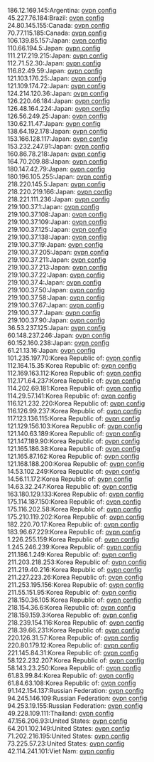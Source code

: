 186.12.169.145:Argentina: [ovpn config](vpn/186_12_169_145.ovpn)  
45.227.76.184:Brazil: [ovpn config](vpn/45_227_76_184.ovpn)  
24.80.145.155:Canada: [ovpn config](vpn/24_80_145_155.ovpn)  
70.77.115.185:Canada: [ovpn config](vpn/70_77_115_185.ovpn)  
106.139.85.157:Japan: [ovpn config](vpn/106_139_85_157.ovpn)  
110.66.194.5:Japan: [ovpn config](vpn/110_66_194_5.ovpn)  
111.217.219.215:Japan: [ovpn config](vpn/111_217_219_215.ovpn)  
112.71.52.30:Japan: [ovpn config](vpn/112_71_52_30.ovpn)  
116.82.49.59:Japan: [ovpn config](vpn/116_82_49_59.ovpn)  
121.103.176.25:Japan: [ovpn config](vpn/121_103_176_25.ovpn)  
121.109.174.72:Japan: [ovpn config](vpn/121_109_174_72.ovpn)  
124.214.120.36:Japan: [ovpn config](vpn/124_214_120_36.ovpn)  
126.220.46.184:Japan: [ovpn config](vpn/126_220_46_184.ovpn)  
126.48.164.224:Japan: [ovpn config](vpn/126_48_164_224.ovpn)  
126.56.249.25:Japan: [ovpn config](vpn/126_56_249_25.ovpn)  
130.62.11.47:Japan: [ovpn config](vpn/130_62_11_47.ovpn)  
138.64.192.178:Japan: [ovpn config](vpn/138_64_192_178.ovpn)  
153.166.128.117:Japan: [ovpn config](vpn/153_166_128_117.ovpn)  
153.232.247.91:Japan: [ovpn config](vpn/153_232_247_91.ovpn)  
160.86.78.218:Japan: [ovpn config](vpn/160_86_78_218.ovpn)  
164.70.209.88:Japan: [ovpn config](vpn/164_70_209_88.ovpn)  
180.147.42.79:Japan: [ovpn config](vpn/180_147_42_79.ovpn)  
180.196.105.255:Japan: [ovpn config](vpn/180_196_105_255.ovpn)  
218.220.145.5:Japan: [ovpn config](vpn/218_220_145_5.ovpn)  
218.220.219.166:Japan: [ovpn config](vpn/218_220_219_166.ovpn)  
218.221.111.236:Japan: [ovpn config](vpn/218_221_111_236.ovpn)  
219.100.37.1:Japan: [ovpn config](vpn/219_100_37_1.ovpn)  
219.100.37.108:Japan: [ovpn config](vpn/219_100_37_108.ovpn)  
219.100.37.109:Japan: [ovpn config](vpn/219_100_37_109.ovpn)  
219.100.37.125:Japan: [ovpn config](vpn/219_100_37_125.ovpn)  
219.100.37.138:Japan: [ovpn config](vpn/219_100_37_138.ovpn)  
219.100.37.19:Japan: [ovpn config](vpn/219_100_37_19.ovpn)  
219.100.37.205:Japan: [ovpn config](vpn/219_100_37_205.ovpn)  
219.100.37.211:Japan: [ovpn config](vpn/219_100_37_211.ovpn)  
219.100.37.213:Japan: [ovpn config](vpn/219_100_37_213.ovpn)  
219.100.37.22:Japan: [ovpn config](vpn/219_100_37_22.ovpn)  
219.100.37.4:Japan: [ovpn config](vpn/219_100_37_4.ovpn)  
219.100.37.50:Japan: [ovpn config](vpn/219_100_37_50.ovpn)  
219.100.37.58:Japan: [ovpn config](vpn/219_100_37_58.ovpn)  
219.100.37.67:Japan: [ovpn config](vpn/219_100_37_67.ovpn)  
219.100.37.7:Japan: [ovpn config](vpn/219_100_37_7.ovpn)  
219.100.37.90:Japan: [ovpn config](vpn/219_100_37_90.ovpn)  
36.53.237.125:Japan: [ovpn config](vpn/36_53_237_125.ovpn)  
60.148.237.246:Japan: [ovpn config](vpn/60_148_237_246.ovpn)  
60.152.160.238:Japan: [ovpn config](vpn/60_152_160_238.ovpn)  
61.21.13.16:Japan: [ovpn config](vpn/61_21_13_16.ovpn)  
101.235.197.70:Korea Republic of: [ovpn config](vpn/101_235_197_70.ovpn)  
112.164.15.35:Korea Republic of: [ovpn config](vpn/112_164_15_35.ovpn)  
112.169.163.112:Korea Republic of: [ovpn config](vpn/112_169_163_112.ovpn)  
112.171.64.237:Korea Republic of: [ovpn config](vpn/112_171_64_237.ovpn)  
114.202.69.181:Korea Republic of: [ovpn config](vpn/114_202_69_181.ovpn)  
114.29.57.141:Korea Republic of: [ovpn config](vpn/114_29_57_141.ovpn)  
116.121.232.220:Korea Republic of: [ovpn config](vpn/116_121_232_220.ovpn)  
116.126.99.237:Korea Republic of: [ovpn config](vpn/116_126_99_237.ovpn)  
117.123.136.115:Korea Republic of: [ovpn config](vpn/117_123_136_115.ovpn)  
121.129.156.103:Korea Republic of: [ovpn config](vpn/121_129_156_103.ovpn)  
121.140.63.189:Korea Republic of: [ovpn config](vpn/121_140_63_189.ovpn)  
121.147.189.90:Korea Republic of: [ovpn config](vpn/121_147_189_90.ovpn)  
121.165.186.38:Korea Republic of: [ovpn config](vpn/121_165_186_38.ovpn)  
121.165.87.162:Korea Republic of: [ovpn config](vpn/121_165_87_162.ovpn)  
121.168.188.200:Korea Republic of: [ovpn config](vpn/121_168_188_200.ovpn)  
14.53.102.249:Korea Republic of: [ovpn config](vpn/14_53_102_249.ovpn)  
14.56.11.172:Korea Republic of: [ovpn config](vpn/14_56_11_172.ovpn)  
14.63.32.247:Korea Republic of: [ovpn config](vpn/14_63_32_247.ovpn)  
163.180.129.133:Korea Republic of: [ovpn config](vpn/163_180_129_133.ovpn)  
175.114.187.150:Korea Republic of: [ovpn config](vpn/175_114_187_150.ovpn)  
175.116.202.58:Korea Republic of: [ovpn config](vpn/175_116_202_58.ovpn)  
175.210.119.202:Korea Republic of: [ovpn config](vpn/175_210_119_202.ovpn)  
182.220.70.17:Korea Republic of: [ovpn config](vpn/182_220_70_17.ovpn)  
183.96.67.229:Korea Republic of: [ovpn config](vpn/183_96_67_229.ovpn)  
1.226.255.159:Korea Republic of: [ovpn config](vpn/1_226_255_159.ovpn)  
1.245.246.239:Korea Republic of: [ovpn config](vpn/1_245_246_239.ovpn)  
211.186.1.249:Korea Republic of: [ovpn config](vpn/211_186_1_249.ovpn)  
211.203.218.253:Korea Republic of: [ovpn config](vpn/211_203_218_253.ovpn)  
211.219.40.216:Korea Republic of: [ovpn config](vpn/211_219_40_216.ovpn)  
211.227.223.26:Korea Republic of: [ovpn config](vpn/211_227_223_26.ovpn)  
211.253.195.156:Korea Republic of: [ovpn config](vpn/211_253_195_156.ovpn)  
211.55.151.95:Korea Republic of: [ovpn config](vpn/211_55_151_95.ovpn)  
218.150.36.105:Korea Republic of: [ovpn config](vpn/218_150_36_105.ovpn)  
218.154.36.6:Korea Republic of: [ovpn config](vpn/218_154_36_6.ovpn)  
218.159.159.3:Korea Republic of: [ovpn config](vpn/218_159_159_3.ovpn)  
218.239.154.116:Korea Republic of: [ovpn config](vpn/218_239_154_116.ovpn)  
218.39.66.231:Korea Republic of: [ovpn config](vpn/218_39_66_231.ovpn)  
220.126.31.57:Korea Republic of: [ovpn config](vpn/220_126_31_57.ovpn)  
220.80.179.12:Korea Republic of: [ovpn config](vpn/220_80_179_12.ovpn)  
221.145.84.31:Korea Republic of: [ovpn config](vpn/221_145_84_31.ovpn)  
58.122.232.207:Korea Republic of: [ovpn config](vpn/58_122_232_207.ovpn)  
58.143.23.250:Korea Republic of: [ovpn config](vpn/58_143_23_250.ovpn)  
61.83.99.84:Korea Republic of: [ovpn config](vpn/61_83_99_84.ovpn)  
61.84.63.108:Korea Republic of: [ovpn config](vpn/61_84_63_108.ovpn)  
91.142.154.137:Russian Federation: [ovpn config](vpn/91_142_154_137.ovpn)  
94.245.146.109:Russian Federation: [ovpn config](vpn/94_245_146_109.ovpn)  
94.253.19.155:Russian Federation: [ovpn config](vpn/94_253_19_155.ovpn)  
49.228.109.111:Thailand: [ovpn config](vpn/49_228_109_111.ovpn)  
47.156.206.93:United States: [ovpn config](vpn/47_156_206_93.ovpn)  
64.201.102.149:United States: [ovpn config](vpn/64_201_102_149.ovpn)  
71.202.216.195:United States: [ovpn config](vpn/71_202_216_195.ovpn)  
73.225.57.23:United States: [ovpn config](vpn/73_225_57_23.ovpn)  
42.114.241.101:Viet Nam: [ovpn config](vpn/42_114_241_101.ovpn)  
